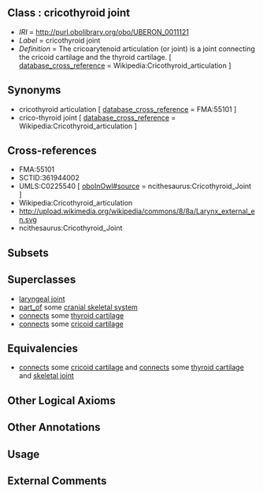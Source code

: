 
## Class : cricothyroid joint

 * *IRI* = http://purl.obolibrary.org/obo/UBERON_0011121
 * *Label* = cricothyroid joint
 * *Definition* = The cricoarytenoid articulation (or joint) is a joint connecting the cricoid cartilage and the thyroid cartilage. [ [database_cross_reference](../../ef/oboInOwl#hasDbXref.md) = Wikipedia:Cricothyroid_articulation ]

## Synonyms

 * cricothyroid articulation [ [database_cross_reference](../../ef/oboInOwl#hasDbXref.md) = FMA:55101 ]
 * crico-thyroid joint [ [database_cross_reference](../../ef/oboInOwl#hasDbXref.md) = Wikipedia:Cricothyroid_articulation ]

## Cross-references

 * FMA:55101
 * SCTID:361944002
 * UMLS:C0225540 [ [oboInOwl#source](../../ce/oboInOwl#source.md) = ncithesaurus:Cricothyroid_Joint ]
 * Wikipedia:Cricothyroid_articulation
 * http://upload.wikimedia.org/wikipedia/commons/8/8a/Larynx_external_en.svg
 * ncithesaurus:Cricothyroid_Joint

## Subsets


## Superclasses

 * [laryngeal joint](../../UBERON/20/UBERON_0011120.md)
 * [part_of](../../BFO/50/BFO_0000050.md) some [cranial skeletal system](../../UBERON/23/UBERON_0010323.md)
 * [connects](../../ts/core#connects.md) some [thyroid cartilage](../../UBERON/38/UBERON_0001738.md)
 * [connects](../../ts/core#connects.md) some [cricoid cartilage](../../UBERON/75/UBERON_0002375.md)

## Equivalencies

 * [connects](../../ts/core#connects.md) some [cricoid cartilage](../../UBERON/75/UBERON_0002375.md) and [connects](../../ts/core#connects.md) some [thyroid cartilage](../../UBERON/38/UBERON_0001738.md) and [skeletal joint](../../UBERON/82/UBERON_0000982.md)

## Other Logical Axioms


## Other Annotations


## Usage


## External Comments

